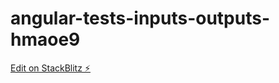# angular-tests-inputs-outputs-hmaoe9

[Edit on StackBlitz ⚡️](https://stackblitz.com/edit/angular-tests-inputs-outputs-hmaoe9)